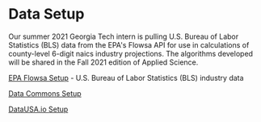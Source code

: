 # Data Setup

Our summer 2021 Georgia Tech intern is pulling U.S. Bureau of Labor Statistics (BLS) data from the EPA's Flowsa API for use in calculations of county-level 6-digit naics industry projections. The algorithms developed will be shared in the Fall 2021 edition of Applied Science.  

<!--
We're aiming to provide the EPA impact data through Google Data Commons and DataUSA.io.  

We'll start by displaying with Data Commons standardized chart syntax using YAML.  
-->

[EPA Flowsa Setup](flowsa) - U.S. Bureau of Labor Statistics (BLS) industry data  

[Data Commons Setup](datacommons)  

[DataUSA.io Setup](datausa)  


<!--
---
<br>
Are any maps or navigation standards using YAML for layer lists (instead of [json](ga-layers.json)?)  
[YAML Sample](https://nodeca.github.io/js-yaml/) - [Source](https://github.com/nodeca/js-yaml)

-->
